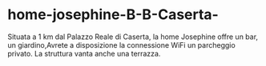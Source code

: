 # home-josephine-B-B-Caserta-
Situata a 1 km dal Palazzo Reale di Caserta, la home Josephine offre un bar, un giardino,Avrete a disposizione la connessione WiFi un parcheggio privato. La struttura vanta anche una terrazza.

